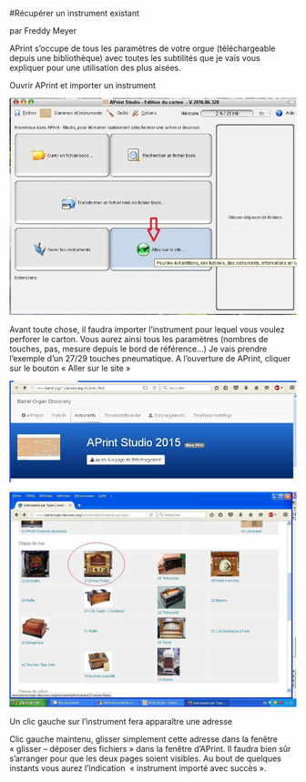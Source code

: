 #Récupérer un instrument existant

par Freddy Meyer

APrint s’occupe de tous les paramètres de votre orgue (téléchargeable depuis une bibliothèque) avec toutes les subtilités que je vais vous expliquer pour une utilisation des plus aisées.

Ouvrir APrint et importer un instrument

![](aprint_fenetre_principale.jpg)


Avant toute chose, il faudra importer l’instrument pour lequel vous voulez perforer le carton. Vous aurez ainsi tous les paramètres (nombres de touches, pas, mesure depuis le bord de référence…)
Je vais prendre l’exemple d’un 27/29 touches pneumatique.
A l’ouverture de APrint, cliquer sur le bouton « Aller sur le site »

![](bod1.jpg)


![](bod2.jpg)

Un clic gauche sur l’instrument fera apparaître une adresse

Clic gauche maintenu, glisser simplement cette adresse dans la fenêtre « glisser – déposer des fichiers » dans la fenêtre d’APrint. Il faudra bien sûr s’arranger pour que les deux pages soient visibles. Au bout de quelques instants vous aurez l’indication  « instrument importé avec succès ».

